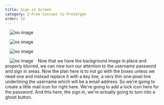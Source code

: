 ```yaml
---
title: Sign-in Screen
category: 2-From Concept to Prototype
order: 12
---  
```

<img style="padding: 0px 15px; float: left" src="https://iwilfried.github.io/Adobe-XD-eBook/images/XD-SignIn-01.png
" alt="no image"/>  

&nbsp;   


<img style="padding: 0px 15px; float: left" src="https://iwilfried.github.io/Adobe-XD-eBook/images/XD-SignIn-02.png
" alt="no image"/> 

&nbsp;   
 
<img style="padding: 0px 15px; float: left" src="https://iwilfried.github.io/Adobe-XD-eBook/images/XD-SignIn-03.png
" alt="no image"/>  

&nbsp;   

<img style="padding: 0px 15px; float: left" src="https://iwilfried.github.io/Adobe-XD-eBook/images/XD-SignIn-04.png
" alt="no image"/>Now that we have the background image in place and properly blurred, we can now turn our attention to the username password and sign in areas. Now the plan here is to not go with the boxes unless we need one and instead replace it with a key line, a very thin one-pixel line underlining the username which will be a email address. So we're going to create a little mail icon for right here. We're going to add a lock icon here for the password. And this here, the sign in, we're actually going to turn into a ghost button.  


&nbsp;   



&nbsp;   



&nbsp;   
